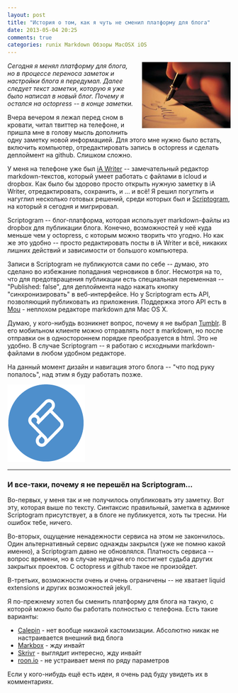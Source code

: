```yaml
---
layout: post
title: "История о том, как я чуть не сменил платформу для блога"
date: 2013-05-04 20:25
comments: true
categories: runix Markdown Обзоры MacOSX iOS
---
```

<img src="/images/post/writing.jpg" alt="writing" style="width: 200px; float: right; margin: 0 0 15px 15px;" />

*Сегодня я менял платформу для блога, но в процессе переноса заметок и настройки блога я передумал. Далее следует текст заметки, которую я уже было написал в новый блог. Почему я остался на octopress -- в конце заметки.*

Вчера вечером я лежал перед сном в кровати, читал твиттер на телефоне, и пришла мне в голову мысль дополнить одну заметку новой информацией. Для этого мне нужно было встать, включить компьютер, отредактировать запись в octopress и сделать деплоймент на github. Слишком сложно.

<!--more-->

У меня на телефоне уже был [iA Writer](http://www.iawriter.com/) -- замечательный редактор markdown-текстов, который умеет работать с файлами в icloud и dropbox. Как было бы здорово просто открыть нужную заметку в iA Writer, отредактировать, сохранить, и … и всё! Я решил погуглить и нагуглил несколько готовых решений, среди которых был и [Scriptogram](http://scriptogr.am/), на который я сегодня и мигрировал.

Scriptogram -- блог-платформа, которая использует markdown-файлы из dropbox для публикации блога. Конечно, возможностей у неё куда меньше чем у octopress, с которым можно творить что угодно. Но как же это удобно -- просто редактировать посты в iA Writer и всё, никаких лишних действий и зависимости от большого компьютера.

Записи в Scriptogram не публикуются сами по себе -- думаю, это сделано во избежание попадания черновиков в блог. Несмотря на то, что для предотвращения публикации есть специальная переменная -- "Published: false", для деплоймента надо нажать кнопку "синхронизировать" в веб-интерфейсе. Но у Scriptogram есть API, позволяющий публиковать из приложения. Поддержка этого API есть в [Mou](http://mouapp.com) - неплохом редакторе markdown для Mac OS X.

Думаю, у кого-нибудь возникнет вопрос, почему я не выбрал [Tumblr](https://www.tumblr.com). В его мобильном клиенте можно отправлять пост в markdown, но после отправки он в одностороннем порядке преобразуется в html. Это не удобно. В случае Scriptogram -- я работаю с исходными markdown-файлами в любом удобном редакторе.

На данный момент дизайн и навигация этого блога -- "что под руку попалось", над этим я буду работать позже.

<a href="http://scriptogr.am"><img src="/images/post/scriptogram.png" alt="writing" /></a>

---

### И все-таки, почему я не перешёл на Scriptogram…

Во-первых, у меня так и не получилось опубликовать эту заметку. Вот эту, которая выше по тексту. Синтаксис правильный, заметка в админке Scriptogram присутствует, а в блоге не публикуется, хоть ты тресни. Ни ошибок тебе, ничего.

Во-вторых, ощущение ненадежности сервиса на этом не закончилось. Один альтернативный сервис однажды закрылся (уже не помню какой именно), а Scriptogram давно не обновлялся. Платность сервиса -- вопрос времени, но в случае неудачи его постигнет судьба других закрытых проектов. С octopress и github такое не произойдет.

В-третьих, возможности очень и очень ограничены -- не хватает liquid extensions и других возможностей jekyll.

Я по-прежнему хотел бы сменить платформу для блога на такую, с которой можно было бы работать полностью с телефона. Есть такие варианты:

- [Calepin](http://calepin.co) - нет вообще никакой кастомизации. Абсолютно никак не настраивается внешний вид блога
- [Markbox](http://www.markbox.io) - жду инвайт
- [Skrivr](http://skrivr.com) - выглядит интересно, жду инвайт
- [roon.io](http://roon.io) - не устраивает меня по ряду параметров

Если у кого-нибудь ещё есть идеи, я очень рад буду увидеть их в комментариях.
